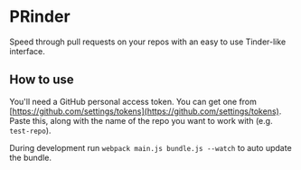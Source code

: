 # PRinder

Speed through pull requests on your repos with an easy to use Tinder-like interface.

## How to use

You'll need a GitHub personal access token. You can get one from [https://github.com/settings/tokens](https://github.com/settings/tokens). Paste this, along with the name of the repo you want to work with (e.g. `test-repo`).

During development run `webpack main.js bundle.js --watch` to auto update the bundle.
